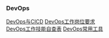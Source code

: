 
### DevOps
[DevOps与CICD](devops/index.html)
[DevOps工作岗位要求](devops/dev-ops-jobs/index.html)  
[DevOps工作技能自查表](devops/dev-ops-skill/index.html)
[DevOps常用工具](devops/dev-ops-tools/index.html) 
